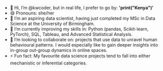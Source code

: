- 👋 Hi, I’m @kwcoder, but in real life, I prefer to go by: **'print("Kenya")'**
-  😄 Pronouns: she/her
- 👀 I’m an aspiring data scientist, having just completed my MSc in Data Science at the University of Birmingham.
- 🌱 I’m currently improving my skills in: Python (pandas, Scikit-learn, PyTorch), SQL, Tableau, and Advanced Statistical Analysis.
- 💞️ I’m looking to collaborate on: projects that use data to unravel human behavioural patterns. I would especially like to gain deeper insights into in-group out-group dynamics in online spaces.
- ⚡ Fun fact: My favourite data science projects tend to fall into either mechanistic or inferential categories.

<!---
kwcoder/kwcoder is a ✨ special ✨ repository because its `README.md` (this file) appears on your GitHub profile.
You can click the Preview link to take a look at your changes.
--->
